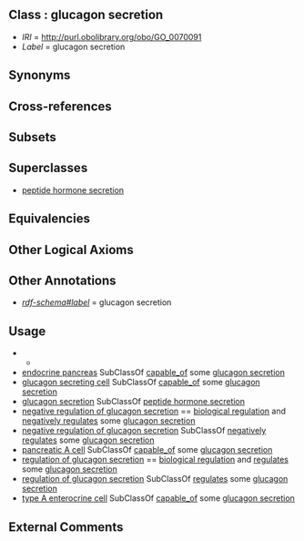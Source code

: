 
## Class : glucagon secretion

 * *IRI* = http://purl.obolibrary.org/obo/GO_0070091
 * *Label* = glucagon secretion

## Synonyms


## Cross-references


## Subsets


## Superclasses

 * [peptide hormone secretion](../../GO/72/GO_0030072.md)

## Equivalencies


## Other Logical Axioms


## Other Annotations

 * *[rdf-schema#label](../../el/rdf-schema#label.md)* = glucagon secretion

## Usage

 * -
 * [endocrine pancreas](../../UBERON/16/UBERON_0000016.md) SubClassOf [capable_of](../../RO/15/RO_0002215.md) some [glucagon secretion](../../GO/91/GO_0070091.md)
 * [glucagon secreting cell](../../CL/70/CL_0000170.md) SubClassOf [capable_of](../../RO/15/RO_0002215.md) some [glucagon secretion](../../GO/91/GO_0070091.md)
 * [glucagon secretion](../../GO/91/GO_0070091.md) SubClassOf [peptide hormone secretion](../../GO/72/GO_0030072.md)
 * [negative regulation of glucagon secretion](../../GO/93/GO_0070093.md) == [biological regulation](../../GO/07/GO_0065007.md) and [negatively regulates](../../RO/12/RO_0002212.md) some [glucagon secretion](../../GO/91/GO_0070091.md)
 * [negative regulation of glucagon secretion](../../GO/93/GO_0070093.md) SubClassOf [negatively regulates](../../RO/12/RO_0002212.md) some [glucagon secretion](../../GO/91/GO_0070091.md)
 * [pancreatic A cell](../../CL/71/CL_0000171.md) SubClassOf [capable_of](../../RO/15/RO_0002215.md) some [glucagon secretion](../../GO/91/GO_0070091.md)
 * [regulation of glucagon secretion](../../GO/92/GO_0070092.md) == [biological regulation](../../GO/07/GO_0065007.md) and [regulates](../../RO/11/RO_0002211.md) some [glucagon secretion](../../GO/91/GO_0070091.md)
 * [regulation of glucagon secretion](../../GO/92/GO_0070092.md) SubClassOf [regulates](../../RO/11/RO_0002211.md) some [glucagon secretion](../../GO/91/GO_0070091.md)
 * [type A enterocrine cell](../../CL/67/CL_0002067.md) SubClassOf [capable_of](../../RO/15/RO_0002215.md) some [glucagon secretion](../../GO/91/GO_0070091.md)

## External Comments


